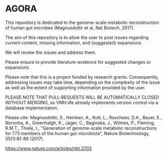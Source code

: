 # AGORA

This repository is dedicated to the genome-scale metabolic reconstruction of human gut microbes (Magnusdottir et al, Nat Biotech, 2017).

The aim of this repository is to allow the user to post issues regarding current content, missing information, and (suggested) expansions.

We will review the issues and address them.

Please ensure to provide literature-evidence for suggested changes or expansions.

Please note that this is a project funded by research grants. Consequently, addressing issues may take time, depending on the complexity of the issue as well as the extent of supporting information provided by the user.

PLEASE NOTE THAT PULL-REQUESTS WILL BE AUTOMATICALLY CLOSED WITHOUT MERGING, as VMH.life already implements version control via a database implementation. 

Please cite:
Magnusdottir, S., Heinken, A., Kutt, L., Ravcheev, D.A., Bauer, E., Noronha, A., Greenhalgh, K.,
Jager, C., Baginska, J., Wilmes, P., Fleming, R.M.T., Thiele, I., "Generation of genome-scale
metabolic reconstructions for 773 members of the human gut microbiota", Nature Biotechnology,
35(1):81-89 (2017).

https://www.nature.com/articles/nbt.3703
